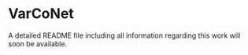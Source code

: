 # VarCoNet
A detailed README file including all information regarding this work will soon be available.
